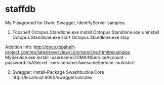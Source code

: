 # staffdb
My Playground for Owin, Swagger, IdentifyServer samples. 


1. Topshelf
Octopus.Standlone.exe install
Octopus.Standlone.exe uninstall
Octopus.Standlone.exe start
Octopus.Standlone.exe stop

Addition Info:
http://docs.topshelf-project.com/en/latest/overview/commandline.html#examples
MyService.exe install -username:DOMAINServiceAccount -password:itsASecret -servicename:AwesomeService –autostart

2. Swagger:
Install-Package Swashbuckle.Core
http://localhost:6060/swagger/ui/index
